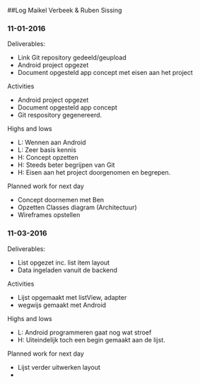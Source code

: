 ##Log Maikel Verbeek & Ruben Sissing

### 11-01-2016
Deliverables:
* Link Git repository gedeeld/geupload
* Android project opgezet
* Document opgesteld app concept met eisen aan het project

Activities
* Android project opgezet
* Document opgesteld app concept
* Git respository gegenereerd. 

Highs and lows
* L: Wennen aan Android
* L: Zeer basis kennis
* H: Concept opzetten
* H: Steeds beter begrijpen van Git
* H: Eisen aan het project doorgenomen en begrepen.

Planned work for next day
* Concept doornemen met Ben
* Opzetten Classes diagram (Architectuur)
* Wireframes opstellen


### 11-03-2016
Deliverables:
* List opgezet inc. list item layout
* Data ingeladen vanuit de backend

Activities
* Lijst opgemaakt met listView, adapter
* wegwijs gemaakt met Android

Highs and lows
* L: Android programmeren gaat nog wat stroef
* H: Uiteindelijk toch een begin gemaakt aan de lijst.

Planned work for next day
* Lijst verder uitwerken layout
* 